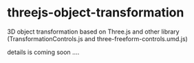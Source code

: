 # threejs-object-transformation
3D object transformation based on Three.js and  other library (TransformationControls.js and three-freeform-controls.umd.js) 

details is coming soon ....